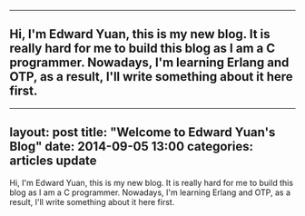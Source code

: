 ---------------------------------------
Hi, I'm Edward Yuan, this is my new blog. 
It is really hard for me to build this blog as I am a C programmer.
Nowadays, I'm learning Erlang and OTP, as a result, I'll write something about it here first.
------------------------------------------------------------------------------------------
---
layout: post
title:  "Welcome to Edward Yuan's Blog"
date:   2014-09-05 13:00
categories: articles update
---

Hi, I'm Edward Yuan, this is my new blog. 
It is really hard for me to build this blog as I am a C programmer.
Nowadays, I'm learning Erlang and OTP, as a result, I'll write something about it here first.

